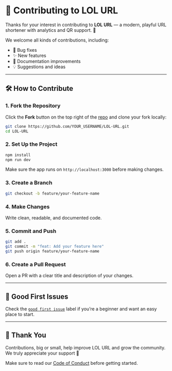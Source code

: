 
# 🙌 Contributing to LOL URL

Thanks for your interest in contributing to **LOL URL** — a modern, playful URL shortener with analytics and QR support. 🚀

We welcome all kinds of contributions, including:

- 🐛 Bug fixes
- ✨ New features
- 📖 Documentation improvements
- 💡 Suggestions and ideas

---

## 🛠 How to Contribute

### 1. Fork the Repository

Click the **Fork** button on the top right of the [repo](https://github.com/Rohit-Dnath/LOL-URL) and clone your fork locally:

```bash
git clone https://github.com/YOUR_USERNAME/LOL-URL.git
cd LOL-URL
````

### 2. Set Up the Project

```bash
npm install
npm run dev
```

Make sure the app runs on `http://localhost:3000` before making changes.

### 3. Create a Branch

```bash
git checkout -b feature/your-feature-name
```

### 4. Make Changes

Write clean, readable, and documented code.

### 5. Commit and Push

```bash
git add .
git commit -m "feat: Add your feature here"
git push origin feature/your-feature-name
```

### 6. Create a Pull Request

Open a PR with a clear title and description of your changes.

---

## 📢 Good First Issues

Check the [`good first issue`](https://github.com/Rohit-Dnath/LOL-URL/labels/good%20first%20issue) label if you’re a beginner and want an easy place to start.

---

## 🙏 Thank You

Contributions, big or small, help improve LOL URL and grow the community. We truly appreciate your support 💖

Make sure to read our [Code of Conduct](./CODE_OF_CONDUCT.md) before getting started.
